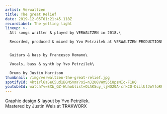 ```yaml
---
artist: Verwaltzen
title: The great Relief
date: 2019-12-05T01:21:45.118Z
recordLabel: The yelling light
lineup: >-
  All songs written & played by VERWALTZEN in 2018.\

  Recorded, produced & mixed by Yvo Petrzilek at VERWALTZEN PRODUCTIONS studio, Switzerland.


  Guitars & bass by Francesco Romano\

  Vocals, bass & synth by Yvo Petrzilek\

  Drums by Justin Harrison
thumbnail: /img/verwaltzen-the-great-relief.jpg
spotifyId: 4kt1Yl6aSeC5ud1BGMSVmY?si=nJ2U8VWmS5iUpzMIc-F1HQ
youtubeId: watch?v=SXb_GZ-WLho&list=OLAK5uy_ljHO20A-crkCO-DiilUfJoYfoR0QToRDc
---
```

Graphic design & layout by Yvo Petrzilek.\
Mastered by Justin Weis at TRAKWORX